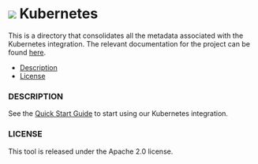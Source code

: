 # ![](https://github.com/signalfx/integrations/blob/master/kubernetes/img/integrations_kubernetes.png) Kubernetes

This is a directory that consolidates all the metadata associated with the Kubernetes integration. The relevant documentation for the project can be found [here](https://docs.signalfx.com/en/latest/integrations/kubernetes-quickstart.html).

- [Description](#description)
- [License](#license)

### DESCRIPTION

See the [Quick Start Guide](https://docs.signalfx.com/en/latest/integrations/kubernetes-quickstart.html) to start using our Kubernetes integration.

### LICENSE

This tool is released under the Apache 2.0 license.

